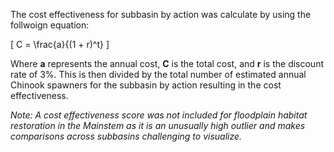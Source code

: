 The cost effectiveness for subbasin by action was calculate by using the follwoign equation: 

\[
C = \frac{a}{(1 + r)^t}
\]

Where **a** represents the annual cost, **C** is the total cost, and **r** is the discount rate of 3%. This is then divided by the total number of estimated annual Chinook spawners for the subbasin by action resulting in the cost effectiveness. 

*Note: A cost effectiveness score was not included for floodplain habitat restoration in the Mainstem as it is an unusually high outlier and makes comparisons across subbasins challenging to visualize.*

<br>
